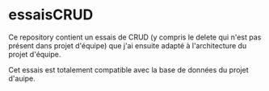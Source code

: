 # essaisCRUD

Ce repository contient un essais de CRUD (y compris le delete qui n'est pas présent dans projet d'équipe) que j'ai ensuite adapté à l'architecture du projet d'équipe.

Cet essais est totalement compatible avec la base de données du projet d'auipe.
